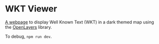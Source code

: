 # WKT Viewer

[A webpage](https://stevekirks.github.io/openlayers-wkt-viewer/) to display Well Known Text (WKT) in a dark themed map using the [OpenLayers](https://openlayers.org/) library.

To debug, `npm run dev`.
